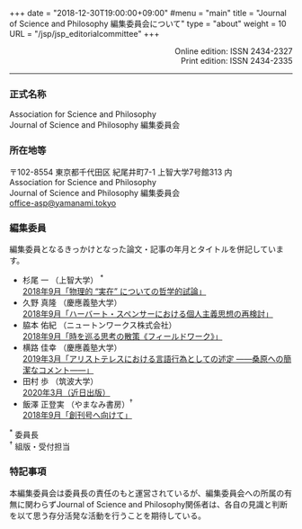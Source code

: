 +++
date = "2018-12-30T19:00:00+09:00"
#menu = "main"
title = "Journal of Science and Philosophy 編集委員会について"
type = "about"
weight = 10
URL = "/jsp/jsp_editorialcommittee"
+++

<p style="text-align: right">
Online edition: ISSN 2434-2327<br>
Print edition: ISSN 2434-2335
</p>

---

### 正式名称

Association for Science and Philosophy<br>
Journal of Science and Philosophy 編集委員会

### 所在地等

〒102-8554 東京都千代田区 紀尾井町7-1 上智大学7号館313 内<br>
Association for Science and Philosophy<br>
Journal of Science and Philosophy 編集委員会<br>
[office-asp@yamanami.tokyo](mailto:office-asp@yamanami.tokyo)


### 編集委員
編集委員となるきっかけとなった論文・記事の年月とタイトルを併記しています。

* 杉尾 一 （上智大学） <sup>*</sup><br>[2018年9月「物理的 “実在” についての哲学的試論」](/jsp_contents/jsp_1_1/)
* 久野 真隆 （慶應義塾大学）<br>[2018年9月「ハーバート・スペンサーにおける個人主義思想の再検討」](/jsp_contents/jsp_1_1/)
* 脇本 佑紀 （ニュートンワークス株式会社）<br>[2018年9月「時を巡る思考の散策《フィールドワーク》」](/jsp_contents/jsp_1_1/)
* 横路 佳幸 （慶應義塾大学）<br>[2019年3月「アリストテレスにおける言語行為としての述定 ——桑原への簡潔なコメント——」](/jsp_contents/jsp_2_1/)
* 田村 歩 （筑波大学）<br>[2020年3月（近日出版）](/jsp_contents/jsp_3_1/)
* 飯澤 正登実 （やまなみ書房）<sup>†</sup><br>[2018年9月「創刊号へ向けて」](/jsp_contents/jsp_1_1/)

<sup>*</sup> 委員長<br>
<sup>†</sup> 組版・受付担当

### 特記事項

本編集委員会は委員長の責任のもと運営されているが、編集委員会への所属の有無に関わらずJournal of Science and Philosophy関係者は、各自の見識と判断を以て思う存分活発な活動を行うことを期待している。




<script type="application/ld+json">
{
	"@context": "http://schema.org",
	"@type": "CreativeWorkSeries",
	"name" : "Journal of Science and Philosophy",
	"alternateName" : "JSP",
	"issn" : ["2434-2327", "2434-2335"],
	"copyrightYear": "2018",
	"copyrightHolder": {
		"@type" : "Organization",
		"name" : "Journal of Science and Philosophy editorial committee, Association for Science and Philosophy",
		"email" : "office-asp@yamanami.tokyo",
		"logo" : "https://www.yamanami.tokyo/images/recentWorks/ASP_title_ol.svg",
		"publishingPrinciples" : "https://www.yamanami.tokyo/pdf/toukou.pdf",
		"address": {
			"@type": "PostalAddress",
			"addressLocality": "Tokyo, Japan",
			"postalCode": "102-8554",
			"streetAddress": "Sophia University Bldg. 7 Room 313, 7-1 Kioicho, Chiyoda-ku",
			"addressCountry" : "JP"
		}
	},
	"publisher" : {
		"@type" : "Organization",
		"name" : ["やまなみ書房", "Yamanami Books"]
	},
	"license": "https://creativecommons.org/licenses/by/4.0/"
}
</script>
